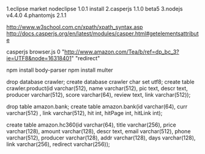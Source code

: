 1.eclipse market nodeclipse 1.0.1 install
2.casperjs 1.1.0 beta5
3.nodejs v4.4.0
4.phantomjs 2.1.1

http://www.w3school.com.cn/xpath/xpath_syntax.asp
http://docs.casperjs.org/en/latest/modules/casper.html#getelementsattribute

casperjs browser.js 0 "http://www.amazon.com/Tea/b/ref=dp_bc_3?ie=UTF8&node=16318401" "redirect"

npm install body-parser
npm install multer


drop database crawler;
create database crawler char set utf8;
create table crawler.product(id varchar(512), name varchar(512), pic text, descr text, producer varchar(512), score varchar(64), review text, link varchar(512));

drop table amazon.bank;
create table amazon.bank(id varchar(64), curr varchar(512) , link varchar(512), hit int, hitPage int, hitLink int);

create table amazon.hc360(id varchar(64), title varchar(256), price varchar(128), amount varchar(128), descr text, email varchar(512), phone varchar(512), producer varchar(128), addr varchar(128), days varchar(128), link varchar(256), redirect varchar(256));